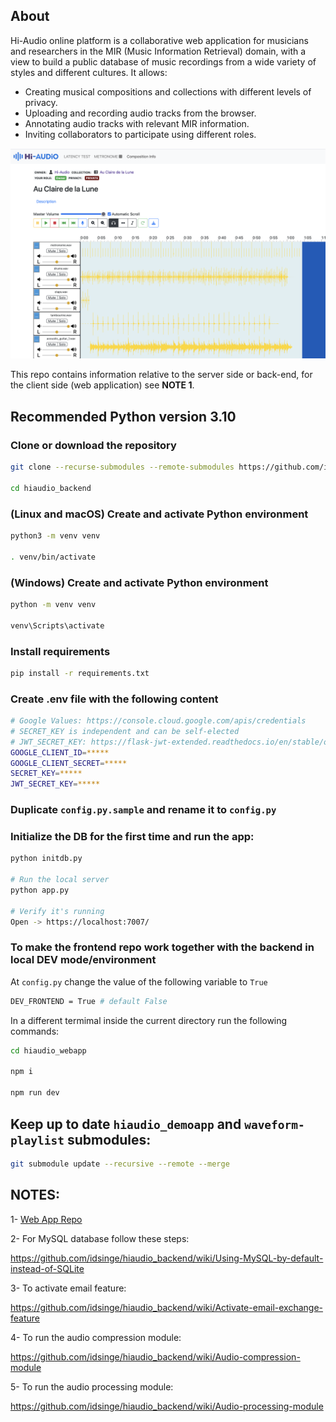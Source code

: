 ## About

Hi-Audio online platform is a collaborative web application for musicians and researchers in the MIR (Music Information Retrieval) domain, with a view to build a public database of music recordings from a wide variety of styles and different cultures. It allows:

- Creating musical compositions and collections with different levels of privacy.
- Uploading and recording audio tracks from the browser.
- Annotating audio tracks with relevant MIR information.
- Inviting collaborators to participate using different roles.

![screenshot](doc/screenshot.png)

This repo contains information relative to the server side or back-end, for the client side (web application) see **NOTE 1**.


## Recommended Python version 3.10

### Clone or download the repository
```bash
git clone --recurse-submodules --remote-submodules https://github.com/idsinge/hiaudio_backend.git

cd hiaudio_backend
```
### (Linux and macOS) Create and activate Python environment 
```bash
python3 -m venv venv

. venv/bin/activate
```

### (Windows) Create and activate Python environment 
```bash
python -m venv venv

venv\Scripts\activate
```

### Install requirements
```bash
pip install -r requirements.txt
```

### Create .env file with the following content
```bash
# Google Values: https://console.cloud.google.com/apis/credentials
# SECRET_KEY is independent and can be self-elected
# JWT_SECRET_KEY: https://flask-jwt-extended.readthedocs.io/en/stable/options.html#JWT_SECRET_KEY
GOOGLE_CLIENT_ID=*****
GOOGLE_CLIENT_SECRET=*****
SECRET_KEY=*****
JWT_SECRET_KEY=*****
```

### Duplicate `config.py.sample` and rename it to `config.py`

### Initialize the DB for the first time and run the app:
```bash
python initdb.py

# Run the local server 
python app.py

# Verify it's running
Open -> https://localhost:7007/
```

### To make the frontend repo work together with the backend in local DEV mode/environment

At `config.py` change the value of the following variable to `True`
```bash
DEV_FRONTEND = True # default False
```

In a different termimal inside the current directory run the following commands:
```bash
cd hiaudio_webapp

npm i

npm run dev
```

## Keep up to date `hiaudio_demoapp` and `waveform-playlist` submodules:

```bash
git submodule update --recursive --remote --merge
```

## NOTES:
1- [Web App Repo](https://github.com/idsinge/hiaudio_webapp)

2- For MySQL database follow these steps:

https://github.com/idsinge/hiaudio_backend/wiki/Using-MySQL-by-default-instead-of-SQLite 

3- To activate email feature:

https://github.com/idsinge/hiaudio_backend/wiki/Activate-email-exchange-feature

4- To run the audio compression module:

https://github.com/idsinge/hiaudio_backend/wiki/Audio-compression-module

5- To run the audio processing module:

https://github.com/idsinge/hiaudio_backend/wiki/Audio-processing-module